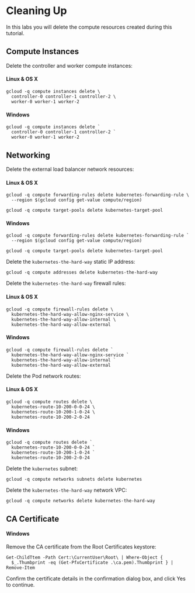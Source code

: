 # Cleaning Up

In this labs you will delete the compute resources created during this tutorial.

## Compute Instances

Delete the controller and worker compute instances:

#### Linux & OS X
```
gcloud -q compute instances delete \
  controller-0 controller-1 controller-2 \
  worker-0 worker-1 worker-2
```

#### Windows
```
gcloud -q compute instances delete `
  controller-0 controller-1 controller-2 `
  worker-0 worker-1 worker-2
```

## Networking

Delete the external load balancer network resources:

#### Linux & OS X
```
gcloud -q compute forwarding-rules delete kubernetes-forwarding-rule \
  --region $(gcloud config get-value compute/region)
```

```
gcloud -q compute target-pools delete kubernetes-target-pool
```

#### Windows
```
gcloud -q compute forwarding-rules delete kubernetes-forwarding-rule `
  --region $(gcloud config get-value compute/region)
```

```
gcloud -q compute target-pools delete kubernetes-target-pool
```

Delete the `kubernetes-the-hard-way` static IP address:

```
gcloud -q compute addresses delete kubernetes-the-hard-way
```

Delete the `kubernetes-the-hard-way` firewall rules:

#### Linux & OS X
```
gcloud -q compute firewall-rules delete \
  kubernetes-the-hard-way-allow-nginx-service \
  kubernetes-the-hard-way-allow-internal \
  kubernetes-the-hard-way-allow-external
```

#### Windows
```
gcloud -q compute firewall-rules delete `
  kubernetes-the-hard-way-allow-nginx-service `
  kubernetes-the-hard-way-allow-internal `
  kubernetes-the-hard-way-allow-external
```

Delete the Pod network routes:

#### Linux & OS X
```
gcloud -q compute routes delete \
  kubernetes-route-10-200-0-0-24 \
  kubernetes-route-10-200-1-0-24 \
  kubernetes-route-10-200-2-0-24
```

#### Windows
```
gcloud -q compute routes delete `
  kubernetes-route-10-200-0-0-24 `
  kubernetes-route-10-200-1-0-24 `
  kubernetes-route-10-200-2-0-24
```

Delete the `kubernetes` subnet:

```
gcloud -q compute networks subnets delete kubernetes
```

Delete the `kubernetes-the-hard-way` network VPC:

```
gcloud -q compute networks delete kubernetes-the-hard-way
```

## CA Certificate

#### Windows

Remove the CA certificate from the Root Certificates keystore:

```
Get-ChildTtem -Path Cert:\CurrentUser\Root\ | Where-Object {
  $_.Thumbprint -eq (Get-PfxCertificate .\ca.pem).Thumbprint } | Remove-Item
```
Confirm the certificate details in the confirmation dialog box, and click Yes to continue. 
